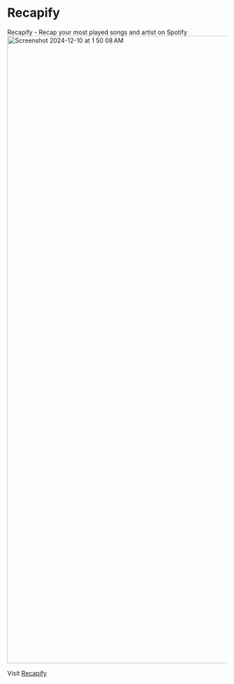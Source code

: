 # Recapify
Recapify - Recap your most played songs and artist on Spotify
<img width="1440" alt="Screenshot 2024-12-10 at 1 50 08 AM" src="https://github.com/user-attachments/assets/ae139e23-0272-4bdb-a82d-9ea5b41edb05">

Visit <a href="https://recapify-web.vercel.app">Recapify</a>

